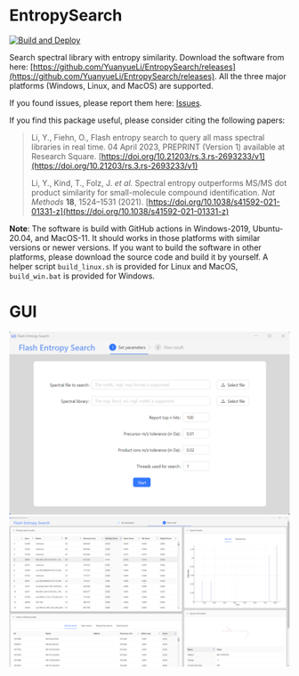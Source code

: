 # EntropySearch
[![Build and Deploy](https://github.com/YuanyueLi/EntropySearch/actions/workflows/build_and_release_linux.yaml/badge.svg?branch=main)](https://github.com/YuanyueLi/EntropySearch/actions/workflows/build_and_release_linux.yaml)

Search spectral library with entropy similarity. Download the software from here: [https://github.com/YuanyueLi/EntropySearch/releases](https://github.com/YuanyueLi/EntropySearch/releases). All the three major platforms (Windows, Linux, and MacOS) are supported.

If you found issues, please report them here: [Issues](https://github.com/YuanyueLi/EntropySearch/issues/new).

If you find this package useful, please consider citing the following papers:

> Li, Y., Fiehn, O., Flash entropy search to query all mass spectral
libraries in real time. 04 April 2023, PREPRINT (Version 1) available at Research Square. [https://doi.org/10.21203/rs.3.rs-2693233/v1](https://doi.org/10.21203/rs.3.rs-2693233/v1)
>
> Li, Y., Kind, T., Folz, J. _et al._ Spectral entropy outperforms MS/MS dot product similarity for small-molecule compound identification. _Nat Methods_ **18**, 1524–1531 (2021). [https://doi.org/10.1038/s41592-021-01331-z](https://doi.org/10.1038/s41592-021-01331-z)

**Note**: The software is build with GitHub actions in Windows-2019, Ubuntu-20.04, and MacOS-11. It should works in those platforms with similar versions or newer versions. If you want to build the software in other platforms, please download the source code and build it by yourself. A helper script `build_linux.sh` is provided for Linux and MacOS, `build_win.bat` is provided for Windows.

# GUI
![Screenshot for GUI 1](./docs/images/GUI_start.png)
![Screenshot for GUI 2](./docs/images/GUI_result.png)
